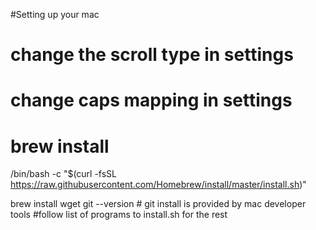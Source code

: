 #Setting up your mac
# change the scroll type in settings 
# change caps mapping in settings

# brew install 
/bin/bash -c "$(curl -fsSL https://raw.githubusercontent.com/Homebrew/install/master/install.sh)"

brew install wget
git --version # git install is provided by mac developer tools
#follow list of programs to install.sh for the rest 
